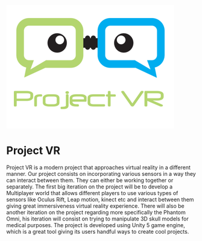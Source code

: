 ![Alt text](/_readmeassets_/logo.png?raw=true)

# Project VR #

Project VR is a modern project that approaches virtual reality in a different manner. Our project consists on incorporating various sensors in a way they can interact between them. They can either be working together or separately.
The first big iteration on the project will be to develop a Multiplayer world that allows different players to use various types of sensors like Oculus Rift, Leap motion, kinect etc and interact between them giving great immersiveness virtual reality experience. There will also be another iteration on the project regarding more specifically the Phantom Omni, his iteration will consist on trying to manipulate 3D skull models for medical purposes.
The project is developed using Unity 5 game engine, which is a great tool giving its users handful ways to create cool projects.

